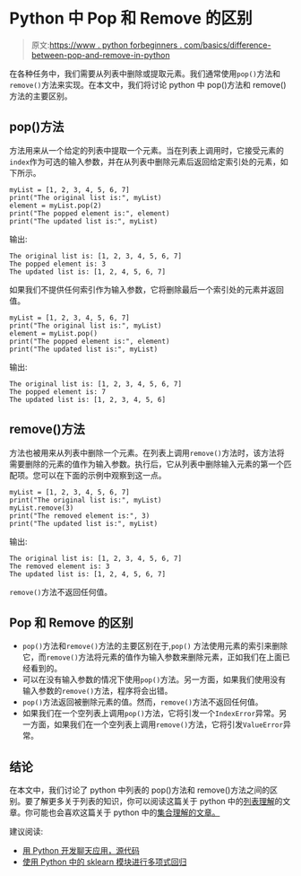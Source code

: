 # Python 中 Pop 和 Remove 的区别

> 原文:[https://www . python forbeginners . com/basics/difference-between-pop-and-remove-in-python](https://www.pythonforbeginners.com/basics/difference-between-pop-and-remove-in-python)

在各种任务中，我们需要从列表中删除或提取元素。我们通常使用`pop()`方法和`remove()`方法来实现。在本文中，我们将讨论 python 中 pop()方法和 remove()方法的主要区别。

## pop()方法

方法用来从一个给定的列表中提取一个元素。当在列表上调用时，它接受元素的`index`作为可选的输入参数，并在从列表中删除元素后返回给定索引处的元素，如下所示。

```
myList = [1, 2, 3, 4, 5, 6, 7]
print("The original list is:", myList)
element = myList.pop(2)
print("The popped element is:", element)
print("The updated list is:", myList)
```

输出:

```
The original list is: [1, 2, 3, 4, 5, 6, 7]
The popped element is: 3
The updated list is: [1, 2, 4, 5, 6, 7]
```

如果我们不提供任何索引作为输入参数，它将删除最后一个索引处的元素并返回值。

```
myList = [1, 2, 3, 4, 5, 6, 7]
print("The original list is:", myList)
element = myList.pop()
print("The popped element is:", element)
print("The updated list is:", myList)
```

输出:

```
The original list is: [1, 2, 3, 4, 5, 6, 7]
The popped element is: 7
The updated list is: [1, 2, 3, 4, 5, 6]
```

## remove()方法

方法也被用来从列表中删除一个元素。在列表上调用`remove()`方法时，该方法将需要删除的元素的值作为输入参数。执行后，它从列表中删除输入元素的第一个匹配项。您可以在下面的示例中观察到这一点。

```
myList = [1, 2, 3, 4, 5, 6, 7]
print("The original list is:", myList)
myList.remove(3)
print("The removed element is:", 3)
print("The updated list is:", myList)
```

输出:

```
The original list is: [1, 2, 3, 4, 5, 6, 7]
The removed element is: 3
The updated list is: [1, 2, 4, 5, 6, 7]
```

`remove()`方法不返回任何值。

## Pop 和 Remove 的区别

*   `pop()`方法和`remove()`方法的主要区别在于,`pop()` 方法使用元素的索引来删除它，而`remove()`方法将元素的值作为输入参数来删除元素，正如我们在上面已经看到的。
*   可以在没有输入参数的情况下使用`pop()`方法。另一方面，如果我们使用没有输入参数的`remove()`方法，程序将会出错。
*   `pop()`方法返回被删除元素的值。然而，`remove()`方法不返回任何值。
*   如果我们在一个空列表上调用`pop()`方法，它将引发一个`IndexError`异常。另一方面，如果我们在一个空列表上调用`remove()`方法，它将引发`ValueError`异常。

## 结论

在本文中，我们讨论了 python 中列表的 pop()方法和 remove()方法之间的区别。要了解更多关于列表的知识，你可以阅读这篇关于 python 中的[列表理解](https://www.pythonforbeginners.com/basics/list-comprehensions-in-python)的文章。你可能也会喜欢这篇关于 python 中的[集合理解的文章。](https://www.pythonforbeginners.com/basics/set-comprehension-in-python)

建议阅读:

*   [用 Python 开发聊天应用，源代码](https://codinginfinite.com/python-chat-application-tutorial-source-code/)
*   [使用 Python 中的 sklearn 模块进行多项式回归](https://codinginfinite.com/polynomial-regression-using-sklearn-module-in-python/)